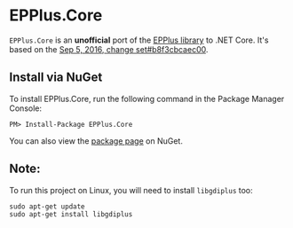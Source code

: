 EPPlus.Core
===========
`EPPlus.Core` is an **unofficial** port of the [EPPlus library](http://epplus.codeplex.com) to .NET Core. It's based on the [Sep 5, 2016, change set#b8f3cbcaec00](http://epplus.codeplex.com/SourceControl/list/changesets).


Install via NuGet
-----------------
To install EPPlus.Core, run the following command in the Package Manager Console:

```
PM> Install-Package EPPlus.Core
```

You can also view the [package page](http://www.nuget.org/packages/EPPlus.Core/) on NuGet.

Note:
-----------------
To run this project on Linux, you will need to install `libgdiplus` too:
```
sudo apt-get updatesudo apt-get install libgdiplus
```
